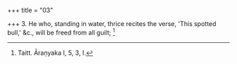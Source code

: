 +++
title = "03"

+++
3. He who, standing in water, thrice recites the verse, 'This spotted bull,' &c., will be freed from all guilt; [^2] 


[^2]:  Taitt. Āraṇyaka I, 5, 3, I.
